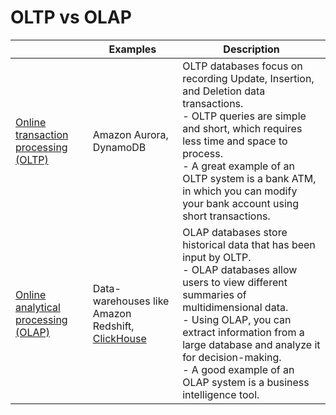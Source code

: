 # OLTP vs OLAP

|                                                                                                     | Examples                                                                                                  | Description                                                                                                                                                                                                                                                                                                                                 |
|-----------------------------------------------------------------------------------------------------|-----------------------------------------------------------------------------------------------------------|---------------------------------------------------------------------------------------------------------------------------------------------------------------------------------------------------------------------------------------------------------------------------------------------------------------------------------------------|
| [Online transaction processing (OLTP)](https://en.wikipedia.org/wiki/Online_transaction_processing) | Amazon Aurora, DynamoDB                                                                                   | OLTP databases focus on recording Update, Insertion, and Deletion data transactions.<br/>- OLTP queries are simple and short, which requires less time and space to process.<br/>- A great example of an OLTP system is a bank ATM, in which you can modify your bank account using short transactions.                                     |
| [Online analytical processing (OLAP)](https://en.wikipedia.org/wiki/Online_analytical_processing)   | Data-warehouses like Amazon Redshift, [ClickHouse](https://github.com/Anshul619/data-engineering/tree/main/DataStorage/DataWarehouses/ClickHouse.md) | OLAP databases store historical data that has been input by OLTP. <br/>- OLAP databases allow users to view different summaries of multidimensional data. <br/>- Using OLAP, you can extract information from a large database and analyze it for decision-making. <br/>- A good example of an OLAP system is a business intelligence tool. |